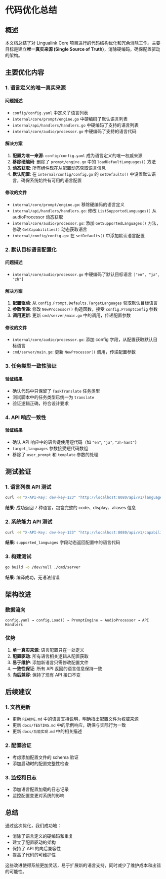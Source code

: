 # 代码优化总结

## 概述

本文档总结了对 Lingualink Core 项目进行的代码结构优化和冗余消除工作。主要目标是建立**唯一真实来源 (Single Source of Truth)**，消除硬编码，确保配置驱动的架构。

## 主要优化内容

### 1. 语言定义的唯一真实来源

#### 问题描述
- `config/config.yaml` 中定义了语言列表
- `internal/core/prompt/engine.go` 中硬编码了默认语言列表
- `internal/api/handlers/handlers.go` 中硬编码了支持的语言列表
- `internal/core/audio/processor.go` 中硬编码了支持的语言代码

#### 解决方案
1. **配置为唯一来源**: `config/config.yaml` 成为语言定义的唯一权威来源
2. **移除硬编码**: 删除了 `prompt/engine.go` 中的 `loadDefaultLanguages()` 方法
3. **动态获取**: 所有组件现在从配置动态获取语言信息
4. **默认配置**: 在 `internal/config/config.go` 的 `setDefaults()` 中设置默认语言，确保系统始终有可用的语言配置

#### 修改的文件
- `internal/core/prompt/engine.go`: 移除硬编码的语言定义
- `internal/api/handlers/handlers.go`: 修改 `ListSupportedLanguages()` 从 audioProcessor 动态获取
- `internal/core/audio/processor.go`: 添加 `GetSupportedLanguages()` 方法，修改 `GetCapabilities()` 动态获取语言
- `internal/config/config.go`: 在 `setDefaults()` 中添加默认语言配置

### 2. 默认目标语言配置化

#### 问题描述
- `internal/core/audio/processor.go` 中硬编码了默认目标语言 `["en", "ja", "zh"]`

#### 解决方案
1. **配置驱动**: 从 `config.Prompt.Defaults.TargetLanguages` 获取默认目标语言
2. **参数传递**: 修改 `NewProcessor()` 构造函数，接受 `config.PromptConfig` 参数
3. **调用更新**: 更新 `cmd/server/main.go` 中的调用，传递配置参数

#### 修改的文件
- `internal/core/audio/processor.go`: 添加 config 字段，从配置获取默认目标语言
- `cmd/server/main.go`: 更新 `NewProcessor()` 调用，传递配置参数

### 3. 任务类型一致性验证

#### 验证结果
- 确认代码中只保留了 `TaskTranslate` 任务类型
- 测试脚本中的任务类型已统一为 `translate`
- 验证逻辑正确，符合设计要求

### 4. API 响应一致性

#### 验证结果
- 确认 API 响应中的语言键使用短代码（如 `"en"`, `"ja"`, `"zh-hant"`）
- `target_languages` 参数接受短代码数组
- 移除了 `user_prompt` 和 `template` 参数的处理

## 测试验证

### 1. 语言列表 API 测试
```bash
curl -H "X-API-Key: dev-key-123" "http://localhost:8080/api/v1/languages"
```
**结果**: 成功返回 7 种语言，包含完整的 code、display、aliases 信息

### 2. 系统能力 API 测试
```bash
curl -H "X-API-Key: dev-key-123" "http://localhost:8080/api/v1/capabilities"
```
**结果**: `supported_languages` 字段动态返回配置中的语言代码

### 3. 构建测试
```bash
go build -o /dev/null ./cmd/server
```
**结果**: 编译成功，无语法错误

## 架构改进

### 数据流向
```
config.yaml → config.Load() → PromptEngine → AudioProcessor → API Handlers
```

### 优势
1. **单一真实来源**: 语言配置只在一处定义
2. **配置驱动**: 所有语言相关逻辑从配置获取
3. **易于维护**: 添加新语言只需修改配置文件
4. **一致性保证**: 所有 API 返回的语言信息保持一致
5. **向后兼容**: 保持了现有 API 接口不变

## 后续建议

### 1. 文档更新
- 更新 `README.md` 中的语言支持说明，明确指出配置文件为权威来源
- 更新 `docs/TESTING.md` 中的示例响应，确保与实际行为一致
- 更新 `docs/功能实现.md` 中的相关描述

### 2. 配置验证
- 考虑添加配置文件的 schema 验证
- 添加启动时的配置完整性检查

### 3. 监控和日志
- 添加语言配置加载的日志记录
- 监控配置变更对系统的影响

## 总结

通过这次优化，我们成功地：
- 消除了语言定义的硬编码和重复
- 建立了配置驱动的架构
- 保持了 API 的向后兼容性
- 提高了代码的可维护性

这些改进使得系统更加灵活，易于扩展新的语言支持，同时减少了维护成本和出错的可能性。 